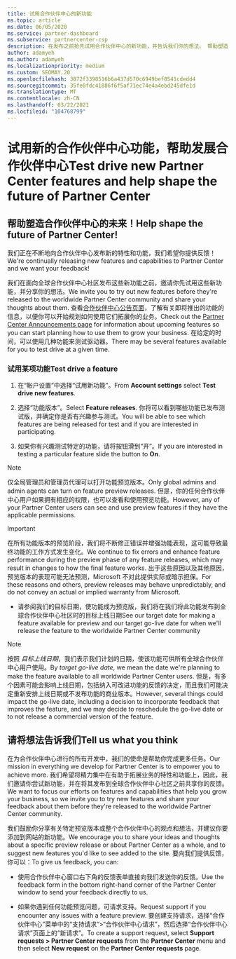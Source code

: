 ```yaml
---
title: 试用合作伙伴中心的新功能
ms.topic: article
ms.date: 06/05/2020
ms.service: partner-dashboard
ms.subservice: partnercenter-csp
description: 在发布之前抢先试用合作伙伴中心的新功能，并告诉我们你的想法。 帮助塑造合作伙伴中心的未来！
author: adamyeh
ms.author: adamyeh
ms.localizationpriority: medium
ms.custom: SEOMAY.20
ms.openlocfilehash: 3872f3398516b6a437d570c6949bef8541cdedd4
ms.sourcegitcommit: 35fe0fdc41886f6f5af71ec74e4a4ebd245dfe1d
ms.translationtype: MT
ms.contentlocale: zh-CN
ms.lasthandoff: 03/22/2021
ms.locfileid: "104768799"
---
```

# <a name="test-drive-new-partner-center-features-and-help-shape-the-future-of-partner-center"></a><span data-ttu-id="0e38b-104">试用新的合作伙伴中心功能，帮助发展合作伙伴中心</span><span class="sxs-lookup"><span data-stu-id="0e38b-104">Test drive new Partner Center features and help shape the future of Partner Center</span></span>


## <a name="help-shape-the-future-of-partner-center"></a><span data-ttu-id="0e38b-105">帮助塑造合作伙伴中心的未来！</span><span class="sxs-lookup"><span data-stu-id="0e38b-105">Help shape the future of Partner Center!</span></span>

<span data-ttu-id="0e38b-106">我们正在不断地向合作伙伴中心发布新的特性和功能，我们希望你提供反馈！</span><span class="sxs-lookup"><span data-stu-id="0e38b-106">We're continually releasing new features and capabilities to Partner Center and we want your feedback!</span></span>

<span data-ttu-id="0e38b-107">我们在面向全球合作伙伴中心社区发布这些新功能之前，邀请你先试用这些新功能，并分享你的想法。</span><span class="sxs-lookup"><span data-stu-id="0e38b-107">We invite you to try out new features before they're released to the worldwide Partner Center community and share your thoughts about them.</span></span> <span data-ttu-id="0e38b-108">查看[合作伙伴中心公告页面](announcements/index.md)，了解有关即将推出的功能的信息，以便你可以开始规划如何使用它们拓展你的业务。</span><span class="sxs-lookup"><span data-stu-id="0e38b-108">Check out the [Partner Center Announcements page](announcements/index.md) for information about upcoming features so you can start planning how to use them to grow your business.</span></span> <span data-ttu-id="0e38b-109">在给定的时间，可以使用几种功能来测试驱动器。</span><span class="sxs-lookup"><span data-stu-id="0e38b-109">There may be several features available for you to test drive at a given time.</span></span>

### <a name="test-drive-a-feature"></a><span data-ttu-id="0e38b-110">试用某项功能</span><span class="sxs-lookup"><span data-stu-id="0e38b-110">Test drive a feature</span></span>

1. <span data-ttu-id="0e38b-111">在“帐户设置”中选择“试用新功能”。</span><span class="sxs-lookup"><span data-stu-id="0e38b-111">From **Account settings** select **Test drive new features**.</span></span>

2. <span data-ttu-id="0e38b-112">选择“功能版本”。</span><span class="sxs-lookup"><span data-stu-id="0e38b-112">Select **Feature releases**.</span></span> <span data-ttu-id="0e38b-113">你将可以看到哪些功能已发布测试版，并确定你是否有兴趣参与测试。</span><span class="sxs-lookup"><span data-stu-id="0e38b-113">You will be able to see which features are being released for test and if you are interested in participating.</span></span>

3. <span data-ttu-id="0e38b-114">如果你有兴趣测试特定的功能，请将按钮滑到“开”。</span><span class="sxs-lookup"><span data-stu-id="0e38b-114">If you are interested in testing a particular feature slide the button to **On**.</span></span>

> [!NOTE]  
> <span data-ttu-id="0e38b-115">仅全局管理员和管理员代理可以打开功能预览版本。</span><span class="sxs-lookup"><span data-stu-id="0e38b-115">Only global admins and admin agents can turn on feature preview releases.</span></span> <span data-ttu-id="0e38b-116">但是，你的任何合作伙伴中心用户如果拥有相应的权限，也可以查看和使用预览功能。</span><span class="sxs-lookup"><span data-stu-id="0e38b-116">However, any of your Partner Center users can see and use preview features if they have the applicable permissions.</span></span>

> [!IMPORTANT]  
> <span data-ttu-id="0e38b-117">在所有功能版本的预览阶段，我们将不断修正错误并增强功能表现，这可能导致最终功能的工作方式发生变化。</span><span class="sxs-lookup"><span data-stu-id="0e38b-117">We continue to fix errors and enhance feature performance during the preview phase of any feature releases, which may result in changes to how the final feature works.</span></span> <span data-ttu-id="0e38b-118">出于这些原因以及其他原因，预览版本的表现可能无法预测，Microsoft 不对此提供实际或暗示担保。</span><span class="sxs-lookup"><span data-stu-id="0e38b-118">For these reasons and others, preview releases may behave unpredictably, and do not convey an actual or implied warranty from Microsoft.</span></span>

- <span data-ttu-id="0e38b-119">请参阅我们的目标日期，使功能成为预览版，我们将在我们将此功能发布到全球合作伙伴中心社区时的目标上线日期</span><span class="sxs-lookup"><span data-stu-id="0e38b-119">See our target date for making a feature available for preview and our target go-live date for when we'll release the feature to the worldwide Partner Center community</span></span>

> [!NOTE]  
> <span data-ttu-id="0e38b-120">按照 *目标上线日期*，我们表示我们计划的日期，使该功能可供所有全球合作伙伴中心用户使用。</span><span class="sxs-lookup"><span data-stu-id="0e38b-120">By *target go-live date*, we mean the date we're planning to make the feature available to all worldwide Partner Center users.</span></span> <span data-ttu-id="0e38b-121">但是，有多个因素可能会影响上线日期，包括纳入可改进功能的反馈的决定，而且我们可能决定重新安排上线日期或不发布功能的商业版本。</span><span class="sxs-lookup"><span data-stu-id="0e38b-121">However, several things could impact the go-live date, including a decision to incorporate feedback that improves the feature, and we may decide to reschedule the go-live date or to not release a commercial version of the feature.</span></span>  
 
## <a name="tell-us-what-you-think"></a><span data-ttu-id="0e38b-122">请将想法告诉我们</span><span class="sxs-lookup"><span data-stu-id="0e38b-122">Tell us what you think</span></span>

<span data-ttu-id="0e38b-123">在为合作伙伴中心进行的所有开发中，我们的使命是帮助你完成更多任务。</span><span class="sxs-lookup"><span data-stu-id="0e38b-123">Our mission in everything we develop for Partner Center is to empower you to achieve more.</span></span> <span data-ttu-id="0e38b-124">我们希望将精力集中在有助于拓展业务的特性和功能上，因此，我们邀请你尝试新功能，并在将其发布到全球合作伙伴中心社区之前共享你的反馈。</span><span class="sxs-lookup"><span data-stu-id="0e38b-124">We want to focus our efforts on features and capabilities that help you grow your business, so we invite you to try new features and share your feedback about them before they're released to the worldwide Partner Center community.</span></span> 

<span data-ttu-id="0e38b-125">我们鼓励你分享有关特定预览版本或整个合作伙伴中心的观点和想法，并建议你要添加到网站的新功能。</span><span class="sxs-lookup"><span data-stu-id="0e38b-125">We encourage you to share your ideas and thoughts about a specific preview release or about Partner Center as a whole, and to suggest new features you'd like to see added to the site.</span></span> <span data-ttu-id="0e38b-126">要向我们提供反馈，你可以：</span><span class="sxs-lookup"><span data-stu-id="0e38b-126">To give us feedback, you can:</span></span>  

- <span data-ttu-id="0e38b-127">使用合作伙伴中心窗口右下角的反馈表单直接向我们发送你的反馈。</span><span class="sxs-lookup"><span data-stu-id="0e38b-127">Use the feedback form in the bottom right-hand corner of the Partner Center window to send your feedback directly to us.</span></span> 

- <span data-ttu-id="0e38b-128">如果你遇到任何功能预览问题，可请求支持。</span><span class="sxs-lookup"><span data-stu-id="0e38b-128">Request support if you encounter any issues with a feature preview.</span></span> <span data-ttu-id="0e38b-129">要创建支持请求，选择“合作伙伴中心”菜单中的“支持请求”>“合作伙伴中心请求”，然后选择“合作伙伴中心请求”页面上的“新请求”。</span><span class="sxs-lookup"><span data-stu-id="0e38b-129">To create a support request, select **Support requests > Partner Center requests** from the **Partner Center** menu and then select **New request** on the **Partner Center requests** page.</span></span>




